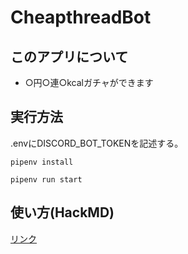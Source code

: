 # CheapthreadBot

## このアプリについて

- ○円○連○kcalガチャができます

## 実行方法

.envにDISCORD_BOT_TOKENを記述する。

```
pipenv install
```

```
pipenv run start
```

## 使い方(HackMD)

[リンク](https://hackmd.io/e2JkQ6oGQLay8PpBXHDaaw)